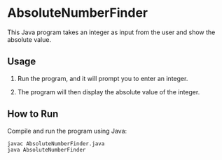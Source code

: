 # AbsoluteNumberFinder

This Java program takes an integer as input from the user and show the absolute value.

## Usage

1. Run the program, and it will prompt you to enter an integer.

2. The program will then display the absolute value of the integer.

## How to Run

Compile and run the program using Java:

```bash
javac AbsoluteNumberFinder.java
java AbsoluteNumberFinder
